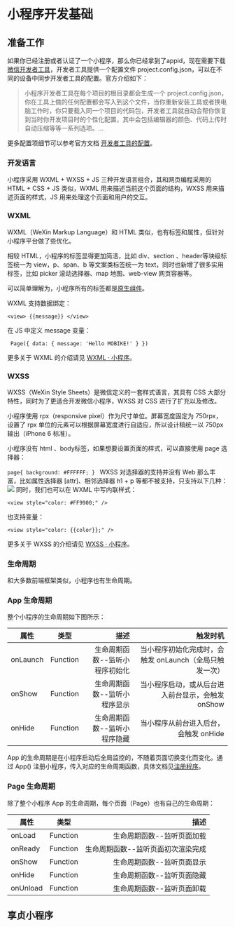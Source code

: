 # 小程序开发基础

## 准备工作
如果你已经注册或者认证了一个小程序，那么你已经拿到了appid，现在需要下载[微信开发者工具](https://developers.weixin.qq.com/miniprogram/dev/devtools/download.html)，开发者工具提供一个配置文件 project.config.json，可以在不同的设备中同步开发者工具的配置。官方介绍如下：

> 小程序开发者工具在每个项目的根目录都会生成一个 project.config.json，你在工具上做的任何配置都会写入到这个文件，当你重新安装工具或者换电脑工作时，你只要载入同一个项目的代码包，开发者工具就自动会帮你恢复到当时你开发项目时的个性化配置，其中会包括编辑器的颜色、代码上传时自动压缩等等一系列选项。...

更多配置项细节可以参考官方文档 [开发者工具的配置](https://developers.weixin.qq.com/miniprogram/dev/devtools/edit.html#%E9%A1%B9%E7%9B%AE%E9%85%8D%E7%BD%AE%E6%96%87%E4%BB%B6)。

### 开发语言

小程序采用 WXML + WXSS + JS 三种开发语言组合，其和网页编程采用的 HTML + CSS + JS 类似，WXML 用来描述当前这个页面的结构，WXSS 用来描述页面的样式，JS 用来处理这个页面和用户的交互。

### WXML

WXML（WeXin Markup Language）和 HTML 类似，也有标签和属性，但针对小程序平台做了些优化。

相较 HTML，小程序的标签显得更加简洁，比如 div、section 、header等块级标签统一为 view，p、span、b 等文案类标签统一为 text，同时也新增了很多实用标签，比如 picker 滚动选择器、map 地图、web-view 网页容器等。

可以简单理解为，小程序所有的标签都是[原生组件](https://developers.weixin.qq.com/miniprogram/dev/component/)。

WXML 支持数据绑定：

`<view> {{message}} </view>`


在 JS 中定义 message 变量：

`
Page({
  data: {
    message: 'Hello MOBIKE!'
  }
})`

更多关于 WXML 的介绍请见 [WXML · 小程序](https://developers.weixin.qq.com/miniprogram/dev/framework/view/wxml/)。

### WXSS

WXSS（WeXin Style Sheets）是微信定义的一套样式语言，其具有 CSS 大部分特性，同时为了更适合开发微信小程序，WXSS 对 CSS 进行了扩充以及修改。

小程序使用 rpx（responsive pixel）作为尺寸单位。屏幕宽度固定为 750rpx，设置了 rpx 单位的元素可以根据屏幕宽度进行自适应，所以设计稿统一以 750px 输出（iPhone 6 标准）。

小程序没有 html 、body标签，如果想要设置页面的样式，可以直接使用 page 选择器：

`page{
  background: #FFFFFF;
}
`
WXSS 对选择器的支持并没有 Web 那么丰富，比如属性选择器 [attr]、相邻选择器 h1 + p 等都不被支持，只支持以下几种：
![](https://assets.51wakeup.com/assets/2018/daily-work/markdown/03.png)
同时，我们也可以在 WXML 中写内联样式：

`<view style="color: #FF9900;" />`

也支持变量：

`<view style="color: {{color}};" />`

更多关于 WXSS 的介绍请见 [WXSS · 小程序](https://developers.weixin.qq.com/miniprogram/dev/api/)。

### 生命周期

和大多数前端框架类似，小程序也有生命周期。

### App 生命周期

整个小程序的生命周期如下图所示：

| 属性   |      类型|  描述 | 触发时机 | 
|----------|:-------------:|------:|------:|
| onLaunch |  Function | 生命周期函数--监听小程序初始化 | 当小程序初始化完成时，会触发 onLaunch（全局只触发一次）|
| onShow   |  Function | 生命周期函数--监听小程序显示   | 当小程序启动，或从后台进入前台显示，会触发 onShow | 
| onHide   |  Function | 生命周期函数--监听小程序隐藏   | 当小程序从前台进入后台，会触发 onHide |

App 的生命周期是在小程序启动后全局监控的，不随着页面切换变化而变化。通过 App() 注册小程序，传入对应的生命周期函数，具体文档见[注册程序](https://developers.weixin.qq.com/miniprogram/dev/framework/app-service/app.html)。

### Page 生命周期
除了整个小程序 App 的生命周期，每个页面（Page）也有自己的生命周期：


| 属性   |      类型|  描述 |
|----------|:-------------:|------:|
| onLoad |  Function | 生命周期函数--监听页面加载 |
| onReady   |  Function | 生命周期函数--监听页面初次渲染完成   | 
| onShow   |  Function | 生命周期函数--监听页面显示   | 
| onHide   |  Function | 生命周期函数--监听页面隐藏  | 
| onUnload   |  Function | 生命周期函数--监听页面卸载  |


## 享贞小程序









